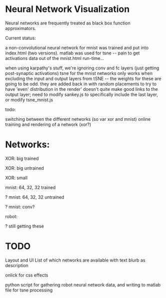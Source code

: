 # Neural Network Visualization

Neural networks are frequently treated as black box function approximators.


Current status:

a non-convolutional neural network for mnist was trained and put into index.html (two versions).
matlab was used for tsne -- pain to get activations data out of the mnist.html run-time...

when using karpathy's stuff, we're ignoring conv and fc layers (just getting post-synaptic activations)
tsne for the mnist networks only works when excluding the input and output layers from tSNE -- the weights for these are going to be odd. they are added back in with random placements to try to have 'even' distribution in the render'
doesn't quite make good links to the output layer; need to modify sankey.js to specifically include the last layer, or modify tsne_mnist.js

todo: 

switching between the different networks (so var xor and mnist)
online training and rendering of a network (xor?)


# Networks:
XOR: big trained

XOR: big untrained

XOR: small 


mnist: 64, 32, 32 trained

 ? mnist: 64, 32, 32 untrained

 ? mnist: conv?


robot:

? still getting these 

# TODO
Layout and UI
List of which networks are available with text blurb as description

onlick for css effects

python script for gathering robot neural network data, and writing to matlab file for tsne processing
